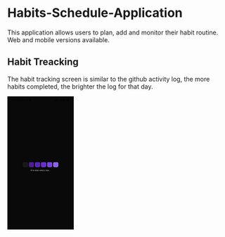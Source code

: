 # Habits-Schedule-Application

This application allows users to plan, add and monitor their habit routine. Web and mobile versions available.

## Habit Treacking  

The habit tracking screen is similar to the github activity log, the more habits completed, the brighter the log for that day.

<img src="https://github.com/RafaeldeLimaThomaz/Habits-Schedule-Application/blob/master/readme_assets/welcome_screen.jpg "  width="30%" height="30%" />
